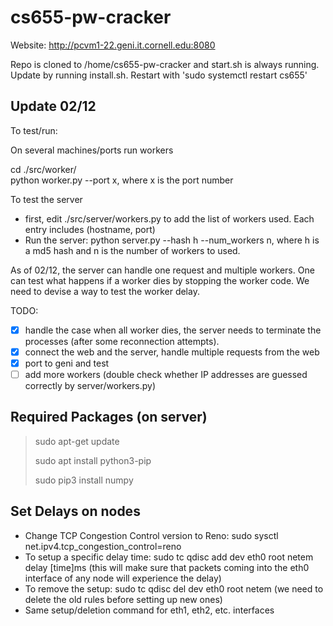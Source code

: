 # cs655-pw-cracker

Website: http://pcvm1-22.geni.it.cornell.edu:8080

Repo is cloned to /home/cs655-pw-cracker and start.sh is always running. Update by running install.sh. Restart with 'sudo systemctl restart cs655'

## Update 02/12

To test/run:

On several machines/ports run workers

cd ./src/worker/  
python worker.py --port x, where x is the port number

To test the server
* first, edit ./src/server/workers.py to add the list of workers used. Each entry includes (hostname, port)
* Run the server: python server.py --hash h --num_workers n, where h is a md5 hash and n is the number of workers to used.

As of 02/12, the server can handle one request and multiple workers. One can test what happens if a worker dies by stopping the worker code. We need to devise a way to test the worker delay. 

TODO:   
- [x] handle the case when all worker dies, the server needs to terminate the processes (after some reconnection attempts).  
- [x] connect the web and the server, handle multiple requests from the web
- [x] port to geni and test
- [ ] add more workers (double check whether IP addresses are guessed correctly by server/workers.py)

## Required Packages (on server)

> sudo apt-get update
> 
> sudo apt install python3-pip
> 
> sudo pip3 install numpy

## Set Delays on nodes

* Change TCP Congestion Control version to Reno: sudo sysctl net.ipv4.tcp_congestion_control=reno 
* To setup a specific delay time: sudo tc qdisc add dev eth0 root netem delay [time]ms (this will make sure that packets coming into the eth0 interface of any node will experience the delay)
* To remove the setup: sudo tc qdisc del dev eth0 root netem (we need to delete the old rules before setting up new ones)
* Same setup/deletion command for eth1, eth2, etc. interfaces
